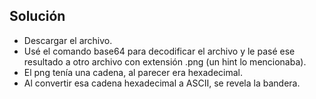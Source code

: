 ## Solución
- Descargar el archivo.
- Usé el comando base64 para decodificar el archivo y le pasé ese resultado a otro archivo con extensión .png (un hint lo mencionaba).
- El png tenía una cadena, al parecer era hexadecimal.
- Al convertir esa cadena hexadecimal a ASCII, se revela la bandera.